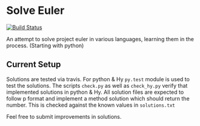 Solve Euler
===============

[![Build Status](https://travis-ci.org/theanalyst/solve-euler.svg)](https://travis-ci.org/theanalyst/solve-euler)

An attempt to solve project euler in various languages, learning them
in the process. (Starting with python)

Current Setup
-------------

Solutions are tested via travis. For python & Hy ``py.test`` 
module is used to test the solutions. The scripts ``check.py`` 
as well as ``check_hy.py`` verify that implemented solutions 
in python & Hy. All solution files are expected 
to follow p<problem-number> format and implement a method solution 
which should return the number. This is checked against the known values 
in ``solutions.txt``

Feel free to submit improvements in solutions.
